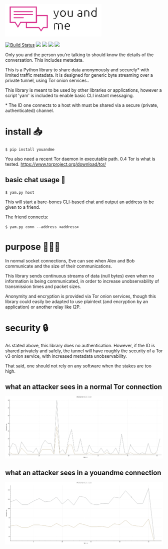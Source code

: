 ![](logo.png)


[![Build Status](https://travis-ci.org/beardog108/youandme.svg?branch=master)](https://travis-ci.org/beardog108/youandme) ![](https://img.shields.io/pypi/wheel/youandme) ![](https://img.shields.io/github/languages/top/beardog108/youandme) ![](https://img.shields.io/badge/metadata%20surveillance-LIMITED-blue) ![](https://img.shields.io/github/languages/code-size/beardog108/youandme)

Only you and the person you're talking to should know the details of the conversation. This includes metadata.

This is a Python library to share data anonymously and securely* with limited traffic metadata. It is designed for generic byte streaming over a private tunnel, using Tor onion services..


This library is meant to be used by other libraries or applications, however a script 'yam' is included to enable basic CLI instant messaging.


\* The ID one connects to a host with must be shared via a secure (private, authenticated) channel.

# install 📥

`$ pip install youandme`

You also need a recent Tor daemon in executable path. 0.4 Tor is what is tested. https://www.torproject.org/download/tor/

## basic chat usage 💬

`$ yam.py host`

This will start a bare-bones CLI-based chat and output an address to be given to a friend.

The friend connects:

`$ yam.py conn --address <address>`

# purpose 🧑‍🤝‍🧑

In normal socket connections, Eve can see when Alex and Bob communicate and the size of their communications.

This library sends continuous streams of data (null bytes) even when no information is being communicated, in order to increase unobservability of transmission times and packet sizes.

Anonymity and encryption is provided via Tor onion services, though this library could easily be adapted to use plaintext (and encryption by an application) or another relay like I2P.


# security 🔒

As stated above, this library does no authentication. However, if the ID is shared privately and safely, the tunnel will have roughly the security of a Tor v3 onion service, with increased metadata unobservability.

That said, one should not rely on any software when the stakes are too high.


## what an attacker sees in a normal Tor connection

![](no-dummy.png)


## what an attacker sees in a youandme connection


![](dummy.png)
